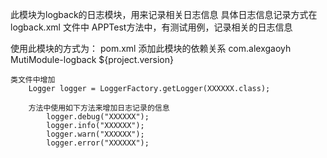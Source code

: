 此模块为logback的日志模块，用来记录相关日志信息
	具体日志信息记录方式在  logback.xml 文件中
	APPTest方法中，有测试用例，记录相关的日志信息

使用此模块的方式为：
	pom.xml 添加此模块的依赖关系
		<dependency>
			<groupId>com.alexgaoyh</groupId>
			<artifactId>MutiModule-logback</artifactId>
			<version>${project.version}</version>
		</dependency>
		
	类文件中增加 
		Logger logger = LoggerFactory.getLogger(XXXXXX.class);
		
		方法中使用如下方法来增加日志记录的信息
			logger.debug("XXXXXX");
			logger.info("XXXXXX");
			logger.warn("XXXXXX");
			logger.error("XXXXXX");